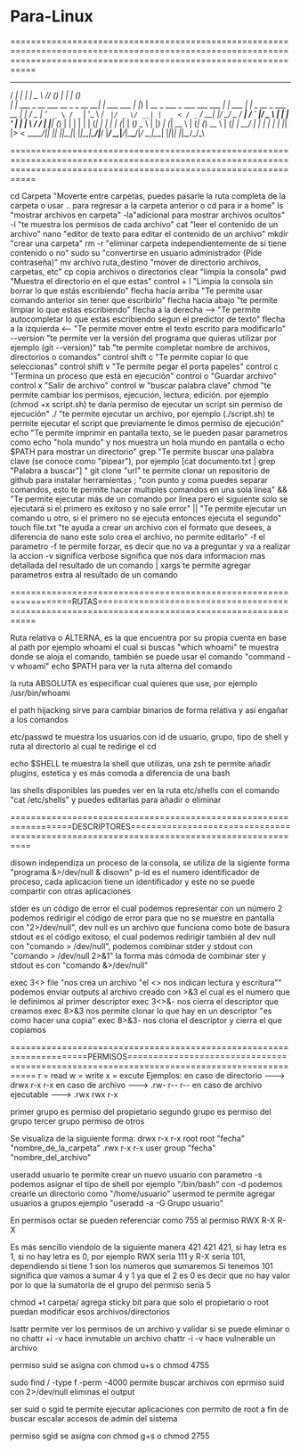# Para-Linux
=======================================================================================================================================================================

   _____                                _             ____    __      _                     _        _ _                  
  / ____|                              | |           |  _ \  /_/     (_)                   | |      | (_)                 
 | |     ___  _ __ ___   __ _ _ __   __| | ___  ___  | |_) | __ _ ___ _  ___ ___  ___    __| | ___  | |_ _ __  _   ___  __
 | |    / _ \| '_ ` _ \ / _` | '_ \ / _` |/ _ \/ __| |  _ < / _` / __| |/ __/ _ \/ __|  / _` |/ _ \ | | | '_ \| | | \ \/ /
 | |___| (_) | | | | | | (_| | | | | (_| | (_) \__ \ | |_) | (_| \__ \ | (_| (_) \__ \ | (_| |  __/ | | | | | | |_| |>  < 
  \_____\___/|_| |_| |_|\__,_|_| |_|\__,_|\___/|___/ |____/ \__,_|___/_|\___\___/|___/  \__,_|\___| |_|_|_| |_|\__,_/_/\_\


=======================================================================================================================================================================

cd Carpeta "Moverte entre carpetas, puedes pasarle la ruta completa de la carpeta o usar .. para regresar a la carpeta anterior o cd para ir a home"
ls "mostrar archivos en carpeta" -la"adicional para mostrar archivos ocultos" -l "te muestra los permisos de cada archivo"
cat "leer el contenido de un archivo"
nano "editor de texto para editar el contenido de un archivo"
mkdir "crear una carpeta"
rm -r "eliminar carpeta independientemente de si tiene contenido o no"
sudo su "convertirse en usuario administrador (Pide contraseña)"
mv archivo ruta_destino  "mover de directorio archivos, carpetas, etc"
cp copia archivos o directorios
clear "limpia la consola"
pwd "Muestra el directorio en el que estas"
control + l "Limpia la consola sin borrar lo que estás escribiendo"
flecha hacia arriba "Te permite usar comando anterior sin tener que escribirlo"
flecha hacia abajo "te permite limpiar lo que estas escribiendo"
flecha a la derecha --> "Te permite autocompletar lo que estas escribiendo segun el predictor de texto"
flecha a la izquierda <-- "Te permite mover entre el texto escrito para modificarlo"
--version "te permite ver la versión del programa que quieras utilizar por ejemplo (git --version)"
tab "te permite completar nombre de archivos, directorios o comandos"
control shift c "Te permite copiar lo que seleccionas"
control shift v "Te permite pegar el porta papeles"
control c "Termina un proceso que está en ejecución"
control o "Guardar archivo"
control x "Salir de archivo"
control w "buscar palabra clave"
chmod "te permite cambiar los permisos, ejecución, lectura, edición. por ejemplo (chmod +x script.sh) te daría permiso de ejecutar un script sin permiso de ejecución"
./ "te permite ejecutar un archivo, por ejemplo (./script.sh) te permite ejecutar el script que previamente le dimos permiso de ejecución"
echo "Te permite imprimir en pantalla texto, se le pueden pasar parametros como echo "hola mundo" y nos muestra un hola mundo en pantalla o echo $PATH para mostrar un directorio"
grep "Te permite buscar una palabra clave (se conoce como "pipear"), por ejemplo [cat documento.txt | grep "Palabra a buscar"] "
git clone "url" te permite clonar un repositorio de github para instalar herramientas 
; "con punto y coma puedes separar comandos, esto te permite hacer multiples comandos en una sola linea"
&& "Te permite ejecutar más de un comando por linea pero el siguiente solo se ejecutará si el primero es exitoso y no sale error" 
|| "Te permite ejecutar un comando u otro, si el primero no se ejecuta entonces ejecuta el segundo"
touch file.txt "te ayuda a crear un archivo con el formato que desees, a diferencia de nano este solo crea el archivo, no permite editarlo"
-f el parametro -f te permite forzar, es decir que no va a preguntar y va a realizar la accion
-v significa verbose significa que nos dara informacion mas detallada del resultado de un comando
| xargs te permite agregar parametros extra al resultado de un comando


==================================================================RUTAS================================================================================================


Ruta relativa o ALTERNA, es la que encuentra por su propia cuenta en base al path 
por ejemplo whoami el cual si buscas "which whoami" te muestra donde se aloja el comando, también se puede usar el comando "command -v whoami"
echo $PATH para ver la ruta alterna del comando

la ruta ABSOLUTA es especificar cual quieres que use, por ejemplo /usr/bin/whoami

el path hijacking sirve para cambiar binarios de forma relativa y así engañar a los comandos

etc/passwd te muestra los usuarios con id de usuario, grupo, tipo de shell y ruta al directorio al cual te redirige el cd

echo $SHELL te muestra la shell que utilizas, una zsh te permite añadir plugins, estetica y es más comoda a diferencia de una bash 

las shells disponibles las puedes ver en la ruta etc/shells con el comando "cat /etc/shells" y puedes editarlas para añadir o eliminar


==================================================================DESCRIPTORES=========================================================================================

disown independiza un proceso de la consola, se utiliza de la sigiente forma "programa &>/dev/null & disown" 
p-id es el numero identificador de proceso, cada aplicacion tiene un identificador y este no se puede compartir con otras aplicaciones 

stder es un código de error el cual podemos representar con un número 2 
podemos redirigir el código de error para que no se muestre en pantalla con "2>/dev/null", dev null es un archivo que funciona como bote de basura
stdout es el código exitoso, el cual podemos redirigir también al dev null con "comando > /dev/null", podemos combinar stder y stdout con "comando > /dev/null 2>&1"
la forma más cómoda de combinar ster y stdout es con "comando &>/dev/null"

exec 3<> file "nos crea un archivo  "el <> nos indican lectura y escritura""
podemos enviar outputs al archivo creado con >&3 el cual es el numero que le definimos al primer descriptor 
exec 3<>&- nos cierra el descriptor que creamos
exec 8>&3 nos permite clonar lo que hay en un descriptor "es como hacer una copia"
exec 8>&3- nos clona el descriptor y cierra el que copiamos

=====================================================================PERMISOS==========================================================================================
r = read
w = write
x = excute 
Ejemplos:
en caso de directorio         ---> drwx r-x r-x
en caso de archivo            ---> .rw- r-- r--
en caso de archivo ejecutable ---> .rwx rwx r-x

primer grupo es permiso del propietario 
segundo grupo es permiso del grupo
tercer grupo permiso de otros

Se visualiza de la siguiente forma: 
drwx r-x r-x root root "fecha" "nombre_de_la_carpeta" 
.rwx r-x r-x user group "fecha" "nombre_del_archivo" 

useradd usuario te permite crear un nuevo usuario con parametro -s podemos asignar el tipo de shell por ejemplo "/bin/bash" con -d podemos crearle un directorio como "/home/usuario"
usermod te permite agregar usuarios a grupos ejemplo "useradd -a -G Grupo usuario"

En permisos octar se pueden referenciar como 755 al permiso RWX R-X R-X

Es más sencillo viendolo de la siguiente manera 421 421 421, si hay letra es 1, si no hay letra es 0, por ejemplo RWX sería 111 y R-X sería 101, dependiendo si tiene 1 son los números que sumaremos
Si tenemos 101 significa que vamos a sumar 4 y 1 ya que el 2 es 0 es decir que no hay valor por lo que la sumatoria de el grupo del permiso sería 5

chmod +t carpeta/  agrega sticky bit para que solo el propietario o root puedan modificar esos archivos/directorios

lsattr permite ver los permisos de un archivo y validar si se puede eliminar o no
chattr +i -v  hace inmutable un archivo
chattr -i -v  hace vulnerable un archivo

permiso suid se asigna con chmod u+s o chmod 4755 

sudo find / -type f -perm -4000 permite buscar archivos con eprmiso suid con 2>/dev/null eliminas el output 

ser suid o sgid te permite ejecutar aplicaciones con permito de root a fin de buscar escalar accesos de admin del sistema 

permiso sgid se asigna con chmod g+s o chmod 2755 
